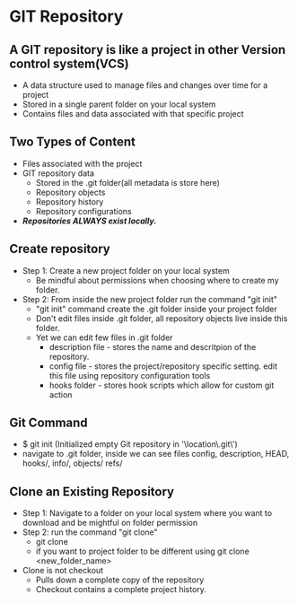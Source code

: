 # GIT Repository

## A GIT repository is like a project in other Version control system(VCS)
- A data structure used to manage files and changes over time for a project
- Stored in a single parent folder on your local system
- Contains files and data associated with that specific project

## Two Types of Content
- Files associated with the project
- GIT repository data
  - Stored in the .git folder(all metadata is store here)
  - Repository objects
  - Repository history
  - Repository configurations
- ***Repositories ALWAYS exist locally.***
## Create repository
- Step 1: Create a new project folder on your local system
  - Be mindful about permissions when choosing where to create my folder.
- Step 2: From inside the new project folder run the command "git init"
  - "git init" command create the .git folder inside your project folder
  - Don't edit files inside .git folder, all repository objects live inside this folder.
  - Yet we can edit few files in .git folder
    - description file - stores the name and descritpion of the repository.
    - config file - stores the project/repository specific setting. edit this file using repository configuration tools
    - hooks folder - stores hook scripts which allow for custom git action
## Git Command
- $ git init (Initialized empty Git repository in '\\location\\.git\\')
- navigate to .git folder, inside we can see files config, description, HEAD, hooks/, info/, objects/ refs/

## Clone an Existing Repository
- Step 1: Navigate to a folder on your local system where you want to download and be mightful on folder permission
- Step 2: run the command "git clone"
  - git clone <url to existing repository>
  - if you want to project folder to be different using git clone <url> <new_folder_name>
- Clone is not checkout
  - Pulls down a complete copy of the repository
  - Checkout contains a complete project history.

